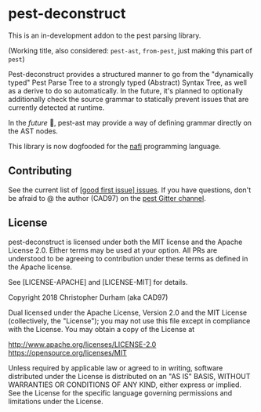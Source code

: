 # pest-deconstruct

This is an in-development addon to the pest parsing library.

(Working title, also considered: `pest-ast`, `from-pest`, just making this part of `pest`)

Pest-deconstruct provides a structured manner to go from the "dynamically typed" Pest Parse Tree
to a strongly typed (Abstract) Syntax Tree, as well as a derive to do so automatically.
In the future, it's planned to optionally additionally check the source grammar to statically
prevent issues that are currently detected at runtime.

In the _future_ 🦄, pest-ast may provide a way of defining grammar directly on the AST nodes.

This library is now dogfooded for the [nafi](https://github.com/nafi-lang/rust-nafi) programming language.

## Contributing

See the current list of [[good first issue] issues](
https://github.com/pest-parser/pest_deconstruct/issues?q=is%3Aissue+is%3Aopen+label%3A%22good+first+issue%22).
If you have questions, don't be afraid to @ the author (CAD97) on the [pest Gitter channel](
https://gitter.im/dragostis/pest).


## License

pest-deconstruct is licensed under both the MIT license and the Apache License 2.0.
Either terms may be used at your option. All PRs are understood to be agreeing to
contribution under these terms as defined in the Apache license.

See [LICENSE-APACHE] and [LICENSE-MIT] for details.

Copyright 2018 Christopher Durham (aka CAD97)

Dual licensed under the Apache License, Version 2.0 and the MIT License
(collectively, the "License"); you may not use this file except in
compliance with the License. You may obtain a copy of the License at

   <http://www.apache.org/licenses/LICENSE-2.0>  
   <https://opensource.org/licenses/MIT>

Unless required by applicable law or agreed to in writing, software
distributed under the License is distributed on an "AS IS" BASIS,
WITHOUT WARRANTIES OR CONDITIONS OF ANY KIND, either express or implied.
See the License for the specific language governing permissions and
limitations under the License.
